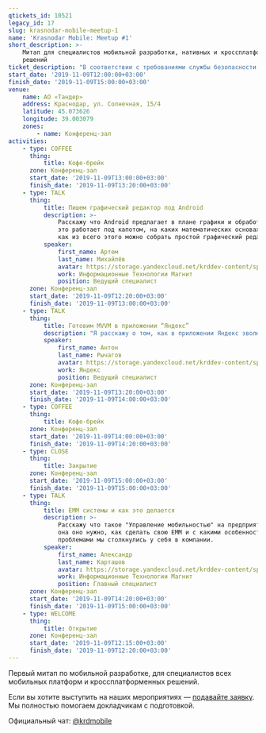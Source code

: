 ```yaml
---
qtickets_id: 10521
legacy_id: 17
slug: krasnodar-mobile-meetup-1
name: 'Krasnodar Mobile: Meetup #1'
short_description: >-
    Митап для специалистов мобильной разработки, нативных и кроссплатформенных
    решений
ticket_description: "В соответствии с требованиями службы безопасности компании АО \"Тандер\", вам необходимо взять с собой паспорт или его электронную копию (скан/фото) для входа на закрытую территорию.  \r\nБез паспорта и билета на мероприятие охрана вас не пропустит."
start_date: '2019-11-09T12:00:00+03:00'
finish_date: '2019-11-09T15:00:00+03:00'
venue:
    name: АО «Тандер»
    address: Краснодар, ул. Солнечная, 15/4
    latitude: 45.073626
    longitude: 39.003079
    zones:
        - name: Конференц-зал
activities:
    - type: COFFEE
      thing:
          title: Кофе-брейк
      zone: Конференц-зал
      start_date: '2019-11-09T13:00:00+03:00'
      finish_date: '2019-11-09T13:20:00+03:00'
    - type: TALK
      thing:
          title: Пишем графический редактор под Android
          description: >-
              Расскажу что Android предлагает в плане графики и обработки жестов, как
              это работает под капотом, на каких математических основах это строится и
              как из всего этого можно собрать простой графический редактор.
          speaker:
              first_name: Артем
              last_name: Михайлёв
              avatar: https://storage.yandexcloud.net/krddev-content/speakers/artem-michailev.jpg
              work: Информационные Технологии Магнит
              position: Ведущий специалист
      zone: Конференц-зал
      start_date: '2019-11-09T12:20:00+03:00'
      finish_date: '2019-11-09T13:00:00+03:00'
    - type: TALK
      thing:
          title: Готовим MVVM в приложении “Яндекс”
          description: "Я расскажу о том, как в приложении Яндекс эволюционировало меню и как неправильно принятые архитектурные решения отразились в последствии на скорости разработки и сложности кода.  \r\nПоделюсь опытом внедрения MVVM в приложение и какой профит оно принесло."
          speaker:
              first_name: Антон
              last_name: Рычагов
              avatar: https://storage.yandexcloud.net/krddev-content/speakers/anton-richagov.jpg
              work: Яндекс
              position: Ведущий специалист
      zone: Конференц-зал
      start_date: '2019-11-09T13:20:00+03:00'
      finish_date: '2019-11-09T14:00:00+03:00'
    - type: COFFEE
      thing:
          title: Кофе-брейк
      zone: Конференц-зал
      start_date: '2019-11-09T14:00:00+03:00'
      finish_date: '2019-11-09T14:20:00+03:00'
    - type: CLOSE
      thing:
          title: Закрытие
      zone: Конференц-зал
      start_date: '2019-11-09T15:00:00+03:00'
      finish_date: '2019-11-09T15:00:00+03:00'
    - type: TALK
      thing:
          title: EMM системы и как это делается
          description: >-
              Расскажу что такое "Управление мобильностью" на предприятии (EMM), зачем
              она оно нужно, как сделать свою EMM и с какими особенностями и
              проблемами мы столкнулись у себя в компании.
          speaker:
              first_name: Александр
              last_name: Карташов
              avatar: https://storage.yandexcloud.net/krddev-content/speakers/aleks-kartashov.jpg
              work: Информационные Технологии Магнит
              position: Главный специалист
      zone: Конференц-зал
      start_date: '2019-11-09T14:20:00+03:00'
      finish_date: '2019-11-09T15:00:00+03:00'
    - type: WELCOME
      thing:
          title: Открытие
      zone: Конференц-зал
      start_date: '2019-11-09T12:15:00+03:00'
      finish_date: '2019-11-09T12:20:00+03:00'
---
```


Первый митап по мобильной разработке, для специалистов всех мобильных платформ и кроссплатформенных решений.

Если вы хотите выступить на наших мероприятиях — [подавайте заявку](https://krd.dev/cfp). Мы полностью помогаем докладчикам с подготовкой.

Официальный чат: [@krdmobile](https://t.me/krdmobile)
